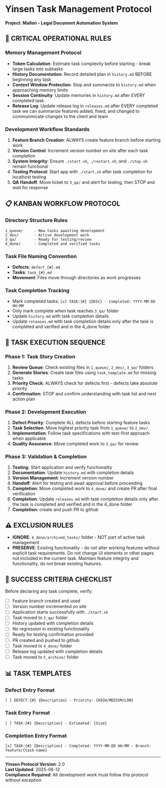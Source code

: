 # Yinsen Task Management Protocol
**Project: Mallon - Legal Document Automation System**

## 🚨 CRITICAL OPERATIONAL RULES

### Memory Management Protocol
- **Token Calculation**: Estimate task complexity before starting - break large tasks into subtasks
- **History Documentation**: Record detailed plan in `history.md` BEFORE beginning any task
- **Context Window Protection**: Stop and summarize to `history.md` when approaching memory limits
- **Session Continuity**: Update memories in `history.md` after EVERY completed task
- **Release Log**: Update release log in `releases.md` after EVERY completed task we can summarize features added, fixed, and changed to communmicate changes to the client and team

### Development Workflow Standards
1. **Feature Branch Creation**: ALWAYS create feature branch before starting work
2. **Version Control**: Increment version number on site after each task completion
3. **System Integrity**: Ensure `./start.sh`, `./restart.sh`, and `./stop.sh` remain functional
4. **Testing Protocol**: Start app with `./start.sh` after task completion for localhost testing
5. **QA Handoff**: Move ticket to `3_qa/` and alert for testing, then STOP and wait for response

## 📋 KANBAN WORKFLOW PROTOCOL

### Directory Structure Rules
```
1_queue/     - New tasks awaiting development
2_dev/       - Active development work  
3_qa/        - Ready for testing/review
4_done/      - Completed and verified tasks
```

### Task File Naming Convention
- **Defects**: `defect_{#}.md` 
- **Tasks**: `task_{#}.md`
- **Movement**: Files move through directories as work progresses

### Task Completion Tracking
- Mark completed tasks: `[x] TASK:{#} {DESC} - Completed: YYYY-MM-DD HH:MM`
- Only mark complete when task reaches `3_qa/` folder
- Update `history.md` with task completion details
- Update `releases.md` with task completion details only after the task is completed and verified and in the 4_done folder

## 🔄 TASK EXECUTION SEQUENCE

### Phase 1: Task Story Creation
1. **Review Queue**: Check existing files in `1_queue/`, `2_dev/`, `3_qa/` folders
2. **Generate Stories**: Create task files using `task_template.md` for missing tasks
3. **Priority Check**: ALWAYS check for defects first - defects take absolute priority
4. **Confirmation**: STOP and confirm understanding with task list and next action plan

### Phase 2: Development Execution  
1. **Defect Priority**: Complete ALL defects before starting feature tasks
2. **Task Selection**: Move highest priority task from `1_queue/` to `2_dev/`
3. **Implementation**: Follow task specifications with test-first approach when applicable  
4. **Quality Assurance**: Move completed work to `3_qa/` for review

### Phase 3: Validation & Completion
1. **Testing**: Start application and verify functionality
2. **Documentation**: Update `history.md` with completion details
3. **Version Management**: Increment version number
4. **Handoff**: Alert for testing and await approval before proceeding
5. **Completion**: Move completed work to `4_done/` and create PR after final verification
6. **Completion**: Update `releases.md` with task completion details only after the task is completed and verified and in the 4_done folder
7. **Completion**: create and push PR to github

## ⚠️ EXCLUSION RULES
- **IGNORE**: `4_done/archived_tasks/` folder - NOT part of active task management
- **PRESERVE**: Existing functionality - do not alter working features without explicit task requirements. Do not change UI elements or other pages not included in the current task. Maintain feature integrity and functionality, do not break existing features.

## 🎯 SUCCESS CRITERIA CHECKLIST
Before declaring any task complete, verify:
- [ ] Feature branch created and used
- [ ] Version number incremented on site
- [ ] Application starts successfully with `./start.sh`
- [ ] Task moved to `3_qa/` folder
- [ ] History updated with completion details
- [ ] No regression in existing functionality
- [ ] Ready for testing confirmation provided
- [ ] PR created and pushed to github
- [ ] Task moved to `4_done/` folder
- [ ] Release log updated with completion details
- [ ] Task moved to `5_archive/` folder

## 📊 TASK TEMPLATES

### Defect Entry Format
```
[ ] DEFECT:{#} {Description} - Priority: {HIGH/MEDIUM/LOW}
```

### Task Entry Format  
```
[ ] TASK:{#} {Description} - Estimated: {Size}
```

### Completion Entry Format
```
[x] TASK:{#} {Description} - Completed: YYYY-MM-DD HH:MM - Branch: feature/{task-name}
```

---

**Yinsen Protocol Version**: 2.0  
**Last Updated**: 2025-06-12  
**Compliance Required**: All development work must follow this protocol without exception